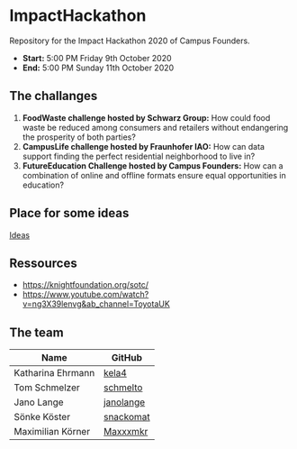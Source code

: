 # ImpactHackathon
Repository for the Impact Hackathon 2020 of Campus Founders.

* **Start:** 5:00 PM Friday 9th October 2020
* **End:** 5:00 PM Sunday 11th October 2020

## The challanges

1. **FoodWaste challenge hosted by Schwarz Group:** How could food waste be reduced among consumers and retailers without endangering the prosperity of both parties?
2. **CampusLife challenge hosted by Fraunhofer IAO:** How can data support finding the perfect residential neighborhood to live in?
3. **FutureEducation Challenge hosted by Campus Founders:** How can a combination of online and offline formats ensure equal opportunities in education?

## Place for some ideas

[Ideas](Ideas_Notes.md)

## Ressources

* https://knightfoundation.org/sotc/
* https://www.youtube.com/watch?v=ng3X39lenvg&ab_channel=ToyotaUK

## The team

|Name               |GitHub                                     |
|-------------------|-------------------------------------------|
|Katharina Ehrmann  |[kela4](https://github.com/kela4)          |
|Tom Schmelzer      |[schmelto](https://github.com/schmelto)    |
|Jano Lange         |[janolange](https://github.com/janolange)  |
|Sönke Köster       |[snackomat](https://github.com/snackomat)  |
|Maximilian Körner  |[Maxxxmkr](https://github.com/Maxxxmkr)    |
